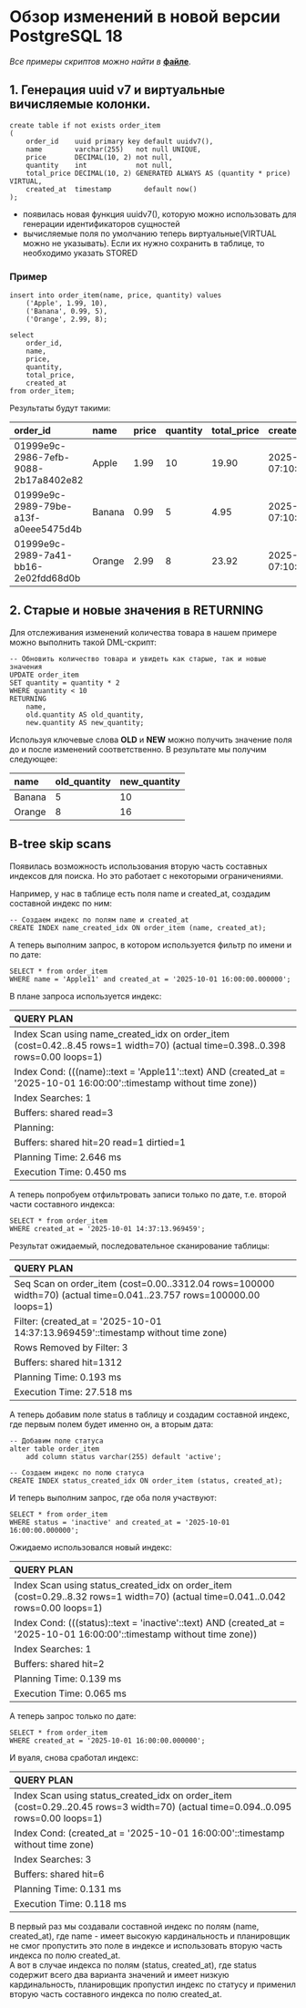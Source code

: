 # Обзор изменений в новой версии PostgreSQL 18
_Все примеры скриптов можно найти в_ **[файле](uuid_and_virtual.sql)**.
## 1. Генерация uuid v7 и виртуальные вичисляемые колонки.

```postgresql
create table if not exists order_item
(
    order_id    uuid primary key default uuidv7(),
    name        varchar(255)   not null UNIQUE,
    price       DECIMAL(10, 2) not null,
    quantity    int            not null,
    total_price DECIMAL(10, 2) GENERATED ALWAYS AS (quantity * price) VIRTUAL,
    created_at  timestamp        default now()
);
```
* появилась новая функция uuidv7(), которую можно использовать для генерации идентификаторов сущностей
* вычисляемые поля по умолчанию теперь виртуальные(VIRTUAL можно не указывать). Если их нужно сохранить в таблице, то необходимо указать STORED

### Пример
```postgresql
insert into order_item(name, price, quantity) values
    ('Apple', 1.99, 10),
    ('Banana', 0.99, 5),
    ('Orange', 2.99, 8);

select
    order_id,
    name,
    price,
    quantity,
    total_price,
    created_at
from order_item;
```
Результаты будут такими:

| order\_id | name | price | quantity | total\_price | created\_at |
| :--- | :--- | :--- | :--- | :--- | :--- |
| 01999e9c-2986-7efb-9088-2b17a8402e82 | Apple | 1.99 | 10 | 19.90 | 2025-10-01 07:10:58.438497 |
| 01999e9c-2989-79be-a13f-a0eee5475d4b | Banana | 0.99 | 5 | 4.95 | 2025-10-01 07:10:58.438497 |
| 01999e9c-2989-7a41-bb16-2e02fdd68d0b | Orange | 2.99 | 8 | 23.92 | 2025-10-01 07:10:58.438497 |

## 2. Старые и новые значения в RETURNING
Для отслеживания изменений количества товара в нашем примере можно выполнить такой DML-скрипт:
```postgresql
-- Обновить количество товара и увидеть как старые, так и новые значения
UPDATE order_item
SET quantity = quantity * 2
WHERE quantity < 10
RETURNING
    name,
    old.quantity AS old_quantity,
    new.quantity AS new_quantity;
```
Используя ключевые слова **OLD** и **NEW** можно получить значение поля до и после изменений соответственно.
В результате мы получим следующее:

| name | old\_quantity | new\_quantity |
| :--- | :--- | :--- |
| Banana | 5 | 10 |
| Orange | 8 | 16 |

## B-tree skip scans
Появилась возможность использования вторую часть составных индексов для поиска. Но это работает с некоторыми ограничениями.

Например, у нас в таблице есть поля name и created_at, создадим составной индекс по ним:
```postgresql
-- Создаем индекс по полям name и created_at
CREATE INDEX name_created_idx ON order_item (name, created_at);
```
А теперь выполним запрос, в котором используется фильтр по имени и по дате:
```postgresql
SELECT * from order_item
WHERE name = 'Apple11' and created_at = '2025-10-01 16:00:00.000000';
```
В плане запроса используется индекс:

| QUERY PLAN |
| :--- |
| Index Scan using name\_created\_idx on order\_item  \(cost=0.42..8.45 rows=1 width=70\) \(actual time=0.398..0.398 rows=0.00 loops=1\) |
|   Index Cond: \(\(\(name\)::text = 'Apple11'::text\) AND \(created\_at = '2025-10-01 16:00:00'::timestamp without time zone\)\) |
|   Index Searches: 1 |
|   Buffers: shared read=3 |
| Planning: |
|   Buffers: shared hit=20 read=1 dirtied=1 |
| Planning Time: 2.646 ms |
| Execution Time: 0.450 ms |

А теперь попробуем отфильтровать записи только по дате, т.е. второй части составного индекса:
```postgresql
SELECT * from order_item
WHERE created_at = '2025-10-01 14:37:13.969459';
```
Результат ожидаемый, последовательное сканирование таблицы:

| QUERY PLAN |
| :--- |
| Seq Scan on order\_item  \(cost=0.00..3312.04 rows=100000 width=70\) \(actual time=0.041..23.757 rows=100000.00 loops=1\) |
|   Filter: \(created\_at = '2025-10-01 14:37:13.969459'::timestamp without time zone\) |
|   Rows Removed by Filter: 3 |
|   Buffers: shared hit=1312 |
| Planning Time: 0.193 ms |
| Execution Time: 27.518 ms |

А теперь добавим поле status в таблицу и создадим составной индекс, где первым полем будет именно он, а вторым дата:
```postgresql
-- Добавим поле статуса
alter table order_item
    add column status varchar(255) default 'active';

-- Создаем индекс по полю статуса
CREATE INDEX status_created_idx ON order_item (status, created_at);
```
И теперь выполним запрос, где оба поля участвуют:
```postgresql
SELECT * from order_item
WHERE status = 'inactive' and created_at = '2025-10-01 16:00:00.000000';
```
Ожидаемо использовался новый индекс:

| QUERY PLAN |
| :--- |
| Index Scan using status\_created\_idx on order\_item  \(cost=0.29..8.32 rows=1 width=70\) \(actual time=0.041..0.042 rows=0.00 loops=1\) |
|   Index Cond: \(\(\(status\)::text = 'inactive'::text\) AND \(created\_at = '2025-10-01 16:00:00'::timestamp without time zone\)\) |
|   Index Searches: 1 |
|   Buffers: shared hit=2 |
| Planning Time: 0.139 ms |
| Execution Time: 0.065 ms |

А теперь запрос только по дате:
```postgresql
SELECT * from order_item
WHERE created_at = '2025-10-01 16:00:00.000000';
```
И вуаля, снова сработал индекс:

| QUERY PLAN |
| :--- |
| Index Scan using status\_created\_idx on order\_item  \(cost=0.29..20.45 rows=3 width=70\) \(actual time=0.094..0.095 rows=0.00 loops=1\) |
|   Index Cond: \(created\_at = '2025-10-01 16:00:00'::timestamp without time zone\) |
|   Index Searches: 3 |
|   Buffers: shared hit=6 |
| Planning Time: 0.131 ms |
| Execution Time: 0.118 ms |

В первый раз мы создавали составной индекс по полям (name, created_at), где name - имеет высокую кардинальность и 
планировщик не смог пропустить это поле в индексе и использовать вторую часть индекса по полю created_at.   
А вот в случае индекса по полям (status, created_at), где status содержит всего два варианта значений и имеет низкую кардинальность,
планировщик пропустил индекс по статусу и применил вторую часть составного индекса по полю created_at.